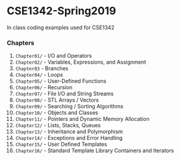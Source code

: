 # CSE1342-Spring2019
In class coding examples used for CSE1342

### Chapters
01. `Chapter01/` - I/O and Operators
02. `Chapter02/` - Variables, Expressions, and Assignment
03. `Chapter03` - Branches
04. `Chapter04/` - Loops
05. `Chapter05/` - User-Defined Functions
06. `Chapter06/` - Recursion
07. `Chapter07/` - File I/O and String Streams
08. `Chapter08/` - STL Arrays / Vectors
09. `Chapter09/` - Searching / Sorting Algorithms 
10. `Chapter10/` - Objects and Classes
11. `Chapter11/` - Pointers and Dynamic Memory Allocation
12. `Chapter12/` - Lists, Stacks, Queues
13. `Chapter13/` - Inheritance and Polymorphism
14. `Chapter14/` - Exceptions and Error Handling
15. `Chapter15/` - User Defined Templates
16. `Chapter16/` - Standard Template Library Containers and Iterators